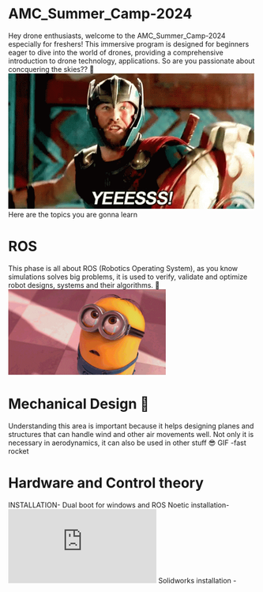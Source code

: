 # AMC_Summer_Camp-2024
Hey drone enthusiasts, welcome to the AMC_Summer_Camp-2024 especially for freshers! This immersive program is designed for beginners eager to dive into the world of drones, providing a comprehensive introduction to drone technology, applications. So are you passionate about concquering the skies?? 🚀
![](https://github.com/Bhaveshmeghwal21/GIFs/blob/main/gif_summer_camp/yesssss.gif)
Here are the topics you are gonna learn

# ROS
This phase is all about ROS (Robotics Operating System), as you know simulations solves big problems, it is used to verify, validate and optimize robot designs, systems and their algorithms. 🤖 
![](https://github.com/Bhaveshmeghwal21/GIFs/blob/main/gif_summer_camp/woow.gif)

# Mechanical Design 🦾
Understanding this area is important because it helps designing planes and structures that can handle wind and other air movements well. Not only it is necessary in aerodynamics, it can also be used in other stuff 😎
GIF -fast rocket

# Hardware and Control theory


INSTALLATION-
Dual boot for windows and ROS Noetic installation- ![Installation guide](https://github.com/Bhaveshmeghwal21/AMC_Summer_Camp-2024/blob/main/Windows.pdf)
Solidworks installation - 
